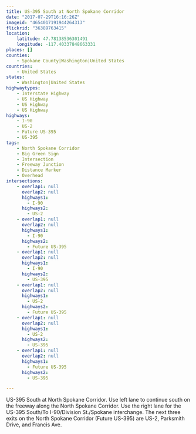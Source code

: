 ```yaml
---
title: US-395 South at North Spokane Corridor
date: "2017-07-29T16:16:26Z"
imageid: "4654017191944264313"
flickrid: "36389763415"
location:
    latitude: 47.78138536301491
    longitude: -117.40337848663331
places: []
counties:
    - Spokane County|Washington|United States
countries:
    - United States
states:
    - Washington|United States
highwaytypes:
    - Interstate Highway
    - US Highway
    - US Highway
    - US Highway
highways:
    - I-90
    - US-2
    - Future US-395
    - US-395
tags:
    - North Spokane Corridor
    - Big Green Sign
    - Intersection
    - Freeway Junction
    - Distance Marker
    - Overhead
intersections:
    - overlap1: null
      overlap2: null
      highways1:
        - I-90
      highways2:
        - US-2
    - overlap1: null
      overlap2: null
      highways1:
        - I-90
      highways2:
        - Future US-395
    - overlap1: null
      overlap2: null
      highways1:
        - I-90
      highways2:
        - US-395
    - overlap1: null
      overlap2: null
      highways1:
        - US-2
      highways2:
        - Future US-395
    - overlap1: null
      overlap2: null
      highways1:
        - US-2
      highways2:
        - US-395
    - overlap1: null
      overlap2: null
      highways1:
        - Future US-395
      highways2:
        - US-395

---
```

US-395 South at North Spokane Corridor.  Use left lane to continue south on the freeway along the North Spokane Corridor.  Use the right lane for the US-395 South/To I-90/Division St./Spokane interchange.  The next three exits on the North Spokane Corridor (Future US-395) are US-2, Parksmith Drive, and Francis Ave.